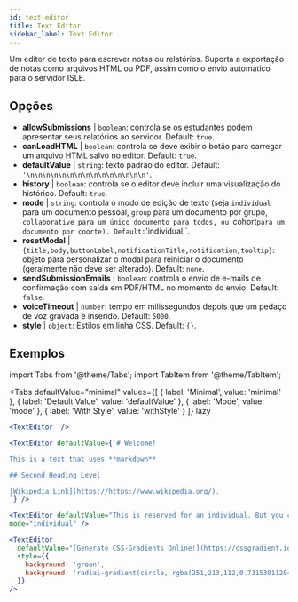 ```yaml
---
id: text-editor
title: Text Editor
sidebar_label: Text Editor
---
```


Um editor de texto para escrever notas ou relatórios. Suporta a exportação de notas como arquivos HTML ou PDF, assim como o envio automático para o servidor ISLE.

## Opções

* __allowSubmissions__ | `boolean`: controla se os estudantes podem apresentar seus relatórios ao servidor. Default: `true`.
* __canLoadHTML__ | `boolean`: controla se deve exibir o botão para carregar um arquivo HTML salvo no editor. Default: `true`.
* __defaultValue__ | `string`: texto padrão do editor. Default: `'\n\n\n\n\n\n\n\n\n\n\n\n\n\n\n'`.
* __history__ | `boolean`: controla se o editor deve incluir uma visualização do histórico. Default: `true`.
* __mode__ | `string`: controla o modo de edição de texto (seja `individual` para um documento pessoal, `group` para um documento por grupo, `collaborative para um único documento para todos, ou `cohort` para um documento por coorte). Default: `'individual'`.
* __resetModal__ | `{title,body,buttonLabel,notificationTitle,notification,tooltip}`: objeto para personalizar o modal para reiniciar o documento (geralmente não deve ser alterado). Default: `none`.
* __sendSubmissionEmails__ | `boolean`: controla o envio de e-mails de confirmação com saída em PDF/HTML no momento do envio. Default: `false`.
* __voiceTimeout__ | `number`: tempo em milissegundos depois que um pedaço de voz gravada é inserido. Default: `5000`.
* __style__ | `object`: Estilos em linha CSS. Default: `{}`.


## Exemplos

import Tabs from '@theme/Tabs';
import TabItem from '@theme/TabItem';

<Tabs
    defaultValue="minimal"
    values={[
        { label: 'Minimal', value: 'minimal' },
        { label: 'Default Value', value: 'defaultValue' },
        { label: 'Mode', value: 'mode' },
        { label: 'With Style', value: 'withStyle' }
    ]}
    lazy
>

<TabItem value="minimal">

```jsx live
<TextEditor  />
```

</TabItem>

<TabItem value="defaultValue">

```jsx live
<TextEditor defaultValue={`# Welcome!

This is a text that uses **markdown**

## Second Heading Level

[Wikipedia Link](https://https://www.wikipedia.org/).
`} />
```

</TabItem>

<TabItem value="mode">

```jsx live
<TextEditor defaultValue="This is reserved for an individual. But you can also allow groups, students cohorts, or everybody to join in and work collaboratively (setting the mode option will only have an effect in a live lesson, not this preview)." 
mode="individual" />
```

</TabItem>

<TabItem value="withStyle">

```jsx live
<TextEditor  
  defaultValue="[Generate CSS-Gradients Online!](https://cssgradient.io/)"
  style={{ 
    background: 'green',
    background: 'radial-gradient(circle, rgba(251,213,112,0.7315301120448179) 0%,rgba(83,199,14,0.4514180672268907) 100%)' 
  }}
/>
```

</TabItem>

</Tabs>
